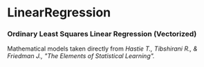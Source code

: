 # LinearRegression
### Ordinary Least Squares Linear Regression (Vectorized)
Mathematical models taken directly from _Hastie T., Tibshirani R., & Friedman J., "The Elements of Statistical Learning"._
